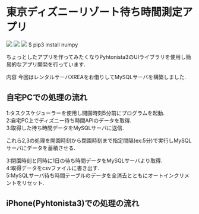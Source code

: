 # 東京ディズニーリゾート待ち時間測定アプリ
![](https://img.shields.io/badge/Pyhton-3.7.8-4169e1.svg)
![](https://img.shields.io/badge/Pyhtonista3-3.6-00fa9a.svg)
![](https://img.shields.io/badge/MySQL-5.7.27-4169e1.svg)
$ pip3 install numpy

ちょっとしたアプリを作ってみたくなりPyhtonista3のUIライブラリを使用し簡易的なアプリ開発を行っています.

内容
今回はレンタルサーバXREAをお借りしてMySQLサーバを構築しました.

## 自宅PCでの処理の流れ

1:タスクスケジューラーを使用し開園時刻5分前にプログラムを起動.  
2:自宅PC上でディズニー待ち時間APIのデータを取得.  
3:取得した待ち時間データをMySQLサーバに送信.  

これら2,3の処理を開園時刻から閉園時刻まで指定間隔(ex:5分)で実行しMySQLサーバにデータを蓄積させる.  

3:閉園時刻と同時に1日の待ち時間データをMySQLサーバより取得.  
4:取得データをcsvファイルに書き出す.  
5:MySQLサーバ待ち時間テーブルのデータを全消去とともにオートインクリメントをリセット.  

## iPhone(Pyhtonista3)での処理の流れ
